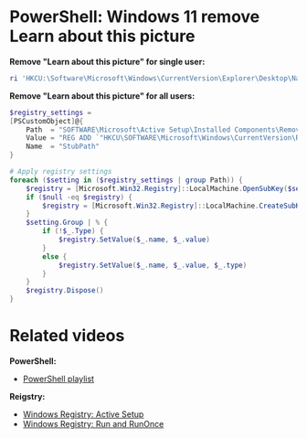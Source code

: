 # PowerShell: Windows 11 remove Learn about this picture

<b>Remove "Learn about this picture" for single user:</b>

```powershell
ri 'HKCU:\Software\Microsoft\Windows\CurrentVersion\Explorer\Desktop\NameSpace\{2cc5ca98-6485-489a-920e-b3e88a6ccce3}'
```

<b>Remove "Learn about this picture" for all users:</b>

```powershell
$registry_settings = 
[PSCustomObject]@{
    Path  = "SOFTWARE\Microsoft\Active Setup\Installed Components\RemoveLearnAboutPicture"
    Value = "REG ADD `"HKCU\SOFTWARE\Microsoft\Windows\CurrentVersion\RunOnce`" /v RemoveLearnAboutPicture /d `"REG DELETE HKCU\Software\Microsoft\Windows\CurrentVersion\Explorer\Desktop\NameSpace\{2cc5ca98-6485-489a-920e-b3e88a6ccce3} /f`" /f"
    Name  = "StubPath"
}

# Apply registry settings
foreach ($setting in ($registry_settings | group Path)) {
    $registry = [Microsoft.Win32.Registry]::LocalMachine.OpenSubKey($setting.Name, $true)
    if ($null -eq $registry) {
        $registry = [Microsoft.Win32.Registry]::LocalMachine.CreateSubKey($setting.Name, $true)
    }
    $setting.Group | % {
        if (!$_.Type) {
            $registry.SetValue($_.name, $_.value)
        }
        else {
            $registry.SetValue($_.name, $_.value, $_.type)
        }
    }
    $registry.Dispose()
}
```

# Related videos

<b>PowerShell:</b>

* [PowerShell playlist](https://www.youtube.com/playlist?list=PLVncjTDMNQ4RDyVzbV0_kpXCScTMgUw_A)

<b>Reigstry:</b>

* [Windows Registry: Active Setup](https://youtu.be/HrVJ7wdvfmo)
* [Windows Registry: Run and RunOnce](https://youtu.be/zgFzCq5uEPw)